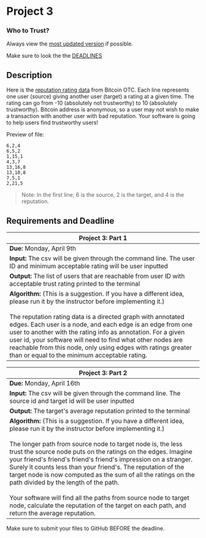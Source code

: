 # Project 3
### Who to Trust?

Always view the [most updated version](https://github.com/usfcs245/Project3 "Project 3") if possible.

Make sure to look the the [DEADLINES](#requirements-and-deadline)

## Description
Here is the [reputation rating data](../master/soc-sign-bitcoinotc_notime.csv "Bitcoin file") from Bitcoin OTC. Each line represents one user (source) giving another user (target) a rating at a given time. The rating can go from -10 (absolutely not trustworthy) to 10 (absolutely trustworthy). Bitcoin address is anonymous, so a user may not wish to make a transaction with another user with bad reputation. Your software is going to help users find trustworthy users!

Preview of file:

```
6,2,4
6,5,2
1,15,1
4,3,7
13,16,8
13,10,8
7,5,1
2,21,5
```
> Note: In the first line; 6 is the source, 2 is the target, and 4 is the reputation.

## Requirements and Deadline
Project 3: Part 1|
-----------------|
**Due:** Monday, April 9th|
**Input:** The csv will be given through the command line. The user ID and minimum acceptable rating will be user inputted|
**Output:** The list of users that are reachable from user ID with acceptable trust rating printed to the terminal|
**Algorithm:** (This is a suggestion. If you have a different idea, please run it by the instructor before implementing it.) <br><br> The reputation rating data is a directed graph with annotated edges. Each user is a node, and each edge is an edge from one user to another with the rating info as annotation. For a given user id, your software will need to find what other nodes are reachable from this node, only using edges with ratings greater than or equal to the minimum acceptable rating.|

Project 3: Part 2|
-----------------|
**Due:** Monday, April 16th|
**Input:** The csv will be given through the command line. The source id and target id will be user inputted|
**Output:** The target's average reputation printed to the terminal|
**Algorithm:** (This is a suggestion. If you have a different idea, please run it by the instructor before implementing it.) <br><br> The longer path from source node to target node is, the less trust the source node puts on the ratings on the edges. Imagine your friend's friend's friend's friend's impression on a stranger. Surely it counts less than your friend's. The reputation of the target node is now computed as the sum of all the ratings on the path divided by the length of the path.<br><br> Your software will find all the paths from source node to target node, calculate the reputation of the target on each path, and return the average reputation.|

Make sure to submit your files to GitHub BEFORE the deadline.
